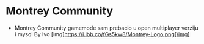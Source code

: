 # Montrey Community
- Montrey Community gamemode sam prebacio u open multiplayer verziju i mysql
By Ivo 
[img]https://i.ibb.co/fGs5kw8/Montrey-Logo.png[/img]
